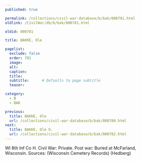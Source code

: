 ```yaml
---
published: true

permalink: /collections/civil-war-database/b/bak/000781.html
oldlink: /CivilWar/db/b/bak/000781.html

oldid: 000781

title: BAKKE, Ole

pagelist:
  exclude: false
  order: 781
  image: 
  alt:
  caption:
  title:
  subtitle:      # Defaults to page subtitle
  teaser:

category: 
  - B 
  - BAK

previous:
  title: BAKKE, Ole
  url: /collections/civil-war-database/b/bak/000780.html  
next:
  title: BAKKE, Ole O.
  url: /collections/civil-war-database/b/bak/000782.html   
---
```

WI 8th Inf Co H. Civil War: Private. Post war: Buried at McFarland, Wisconsin. Sources: (Wisconsin Cemetery Records) (Hedberg)